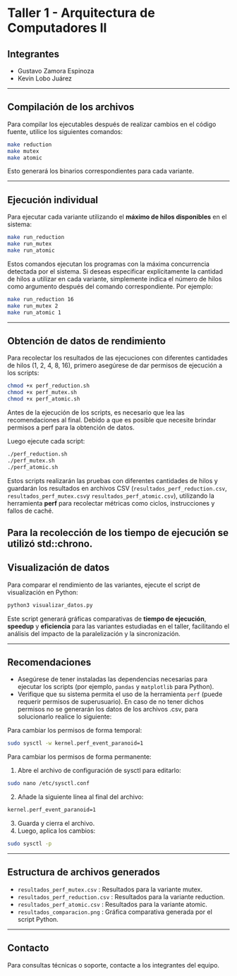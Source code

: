 # Taller 1 - Arquitectura de Computadores II

## Integrantes
- Gustavo Zamora Espinoza
- Kevin Lobo Juárez

---

## Compilación de los archivos

Para compilar los ejecutables después de realizar cambios en el código fuente, utilice los siguientes comandos:

```bash
make reduction
make mutex
make atomic
```

Esto generará los binarios correspondientes para cada variante.

---

## Ejecución individual

Para ejecutar cada variante utilizando el **máximo de hilos disponibles** en el sistema:

```bash
make run_reduction
make run_mutex
make run_atomic
```

Estos comandos ejecutan los programas con la máxima concurrencia detectada por el sistema.
Si deseas especificar explícitamente la cantidad de hilos a utilizar en cada variante, simplemente indica el número de hilos como argumento después del comando correspondiente. Por ejemplo:

```bash
make run_reduction 16 
make run_mutex 2
make run_atomic 1
```

---

## Obtención de datos de rendimiento

Para recolectar los resultados de las ejecuciones con diferentes cantidades de hilos (1, 2, 4, 8, 16), primero asegúrese de dar permisos de ejecución a los scripts:

```bash
chmod +x perf_reduction.sh
chmod +x perf_mutex.sh
chmod +x perf_atomic.sh
```
Antes de la ejecución de los scripts, es necesario que lea las recomendaciones al final. Debido a que es posible que necesite brindar permisos a perf para la obtención de datos.

Luego ejecute cada script:

```bash
./perf_reduction.sh
./perf_mutex.sh
./perf_atomic.sh
```

Estos scripts realizarán las pruebas con diferentes cantidades de hilos y guardarán los resultados en archivos CSV (`resultados_perf_reduction.csv`, `resultados_perf_mutex.csv`y `resultados_perf_atomic.csv`), utilizando la herramienta **perf** para recolectar métricas como ciclos, instrucciones y fallos de caché.

Para la recolección de los tiempo de ejecución se utilizó std::chrono.
---

## Visualización de datos

Para comparar el rendimiento de las variantes, ejecute el script de visualización en Python:

```bash
python3 visualizar_datos.py
```

Este script generará gráficas comparativas de **tiempo de ejecución**, **speedup** y **eficiencia** para las variantes estudiadas en el taller, facilitando el análisis del impacto de la paralelización y la sincronización.

---

## Recomendaciones

- Asegúrese de tener instaladas las dependencias necesarias para ejecutar los scripts (por ejemplo, `pandas` y `matplotlib` para Python).
- Verifique que su sistema permita el uso de la herramienta `perf` (puede requerir permisos de superusuario). En caso de no tener dichos permisos no se generarán los datos de los archivos .csv, para solucionarlo realice lo siguiente:

Para cambiar los permisos de forma temporal:
```bash
sudo sysctl -w kernel.perf_event_paranoid=1
```
Para cambiar los permisos de forma permanente:
1. Abre el archivo de configuración de sysctl para editarlo:
```bash
sudo nano /etc/sysctl.conf
```
2. Añade la siguiente línea al final del archivo:
```bash
kernel.perf_event_paranoid=1
```
3. Guarda y cierra el archivo.
4. Luego, aplica los cambios:
```bash
sudo sysctl -p
```
---

## Estructura de archivos generados

- `resultados_perf_mutex.csv` : Resultados para la variante mutex.
- `resultados_perf_reduction.csv` : Resultados para la variante reduction.
- `resultados_perf_atomic.csv` : Resultados para la variante atomic.
- `resultados_comparacion.png` : Gráfica comparativa generada por el script Python.

---

## Contacto

Para consultas técnicas o soporte, contacte a los integrantes del equipo.